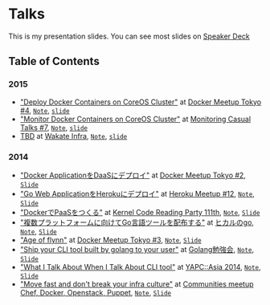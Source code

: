 Talks
====

This is my presentation slides. You can see most slides on [Speaker Deck](https://speakerdeck.com/)

## Table of Contents

### 2015

- ["Deploy Docker Containers on CoreOS Cluster"](https://speakerdeck.com/tcnksm/coreoskurasutanidockerkontenawodepuroi-number-dockerjp) at [Docker Meetup Tokyo #4](http://connpass.com/event/10318/), [`Note`](/2015/01/docker-meetup-tokyo4.md), [`slide`](/2015/01/docker-meetup-tokyo4.key)
- ["Monitor Docker Containers on CoreOS Cluster"](https://speakerdeck.com/tcnksm/coreoskurasutafalsedockerkontenafalsejian-shi-number-monitoringcasual) at [Monitoring Casual Talks #7](http://www.zusaar.com/event/9807003), [`Note`](/2015/01/monitoring-casual-7.md), [`slide`](/2015/01/)
- [TBD]() at [Wakate Infra](), [`Note`](/2015/02/wakate-infra.md), [`slide`](/2015/02/wakate-infra.key)


### 2014

- ["Docker ApplicationをDaaSにデプロイ"](https://speakerdeck.com/tcnksm/docker-applicationwodaasnidepuroi-number-dockerjp) at [Docker Meetup Tokyo #2](http://connpass.com/event/5640/), [`Slide`](/2014/04/docker-meetup-tokyo2.key)
- ["Go Web ApplicationをHerokuにデプロイ"](https://speakerdeck.com/tcnksm/go-web-applicationwoherokunidepuroi-plus-heroku-on-docker-number-herokujp) at [Heroku Meetup #12](http://herokujp.doorkeeper.jp/events/10902), [`Note`](/2014/05/heroku-meetup12.md), [`Slide`](/2014/05/heroku-meetup12.key)
- ["DockerでPaaSをつくる"](https://speakerdeck.com/tcnksm/dockerdepaaswotukuru-number-ylug-111) at [Kernel Code Reading Party 111th](http://kernel.doorkeeper.jp/events/10433), [`Note`](/2014/05/kernel-code-reading-party111.md), [`Slide`](/2014/05/kernel-code-reading-party111.key)
- ["複数プラットフォームに向けてGo言語ツールを配布する"](https://speakerdeck.com/tcnksm/fu-shu-puratutohuomunigoyan-yu-falseturuwopei-bu-suru-number-hikarie-go) at [ヒカルのgo](http://connpass.com/event/6579/), [`Note`](/2014/06/hikarie-go.md), [`Slide`](/2014/06/hikarie-go.key)
- ["Age of flynn"](https://speakerdeck.com/tcnksm/flynnfalseshi-dai-number-dockerjp) at [Docker Meetup Tokyo #3](http://connpass.com/event/6998/), [`Note`](/2014/07/docker-meetup-tokyo3.md), [`Slide`](/2014/07/docker-meetup-tokyo3.key)
- ["Ship your CLI tool built by golang to your user"](https://speakerdeck.com/tcnksm/ship-your-cli-tool-built-by-golang-to-your-user-number-golangstudy) at [Golang勉強会](http://connpass.com/event/7814/), [`Note`](/2014/08/golang-study.md), [`Slide`](/2014/08/golang-study.key)
- ["What I Talk About When I Talk About CLI tool"](https://speakerdeck.com/tcnksm/komandorainturunituiteyu-rutokinipu-falseyu-rukoto-number-yapcasia) at [YAPC::Asia 2014](http://yapcasia.org/2014/talk/show/b49cc53a-027b-11e4-9357-07b16aeab6a4), [`Note`](/2014/08/yapc-2014.md), [`Slide`](/2014/08/yapc-2014.key)
- ["Move fast and don't break your infra culture"](https://speakerdeck.com/tcnksm/move-fast-dont-break-your-infra-configuraiontion) at [Communities meetup Chef, Docker, Openstack, Puppet](http://eventregist.com/e/ChefDockerOpenStack), [`Note`](/2014/10/docker-comunity-meetup.md), [`Slide`](/2014/10/docker-comunity-meetup.key)
